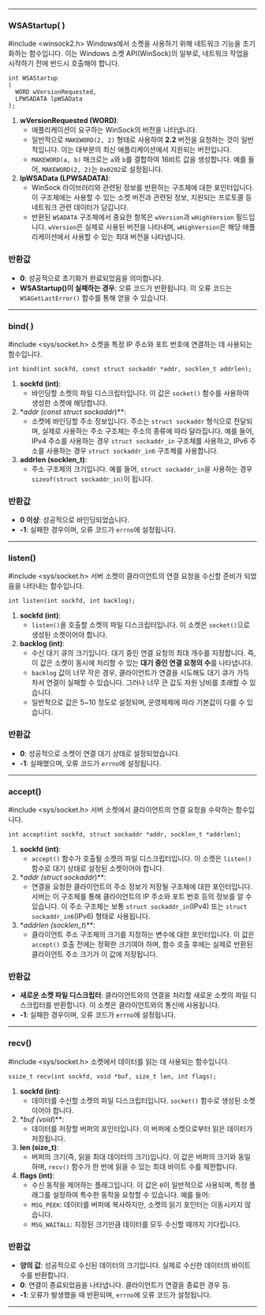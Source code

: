 
---
### WSAStartup( )
#include <winsock2.h>
 Windows에서 소켓을 사용하기 위해 네트워크 기능을 초기화하는 함수입니다. 이는 Windows 소켓 API(WinSock)의 일부로, 네트워크 작업을 시작하기 전에 반드시 호출해야 합니다.
```
int WSAStartup
(
  WORD wVersionRequested,
  LPWSADATA lpWSAData
);
```

1. **wVersionRequested (WORD)**:
    - 애플리케이션이 요구하는 WinSock의 버전을 나타냅니다.
    - 일반적으로 `MAKEWORD(2, 2)` 형태로 사용하여 **2.2** 버전을 요청하는 것이 일반적입니다. 이는 대부분의 최신 애플리케이션에서 지원되는 버전입니다.
    - `MAKEWORD(a, b)` 매크로는 `a`와 `b`를 결합하여 16비트 값을 생성합니다. 예를 들어, `MAKEWORD(2, 2)`는 `0x0202`로 설정됩니다.
2. **lpWSAData (LPWSADATA)**:
    - WinSock 라이브러리와 관련된 정보를 반환하는 구조체에 대한 포인터입니다. 이 구조체에는 사용할 수 있는 소켓 버전과 관련된 정보, 지원되는 프로토콜 등 네트워크 관련 데이터가 담깁니다.
    - 반환된 `WSADATA` 구조체에서 중요한 항목은 `wVersion`과 `wHighVersion` 필드입니다. `wVersion`은 실제로 사용된 버전을 나타내며, `wHighVersion`은 해당 애플리케이션에서 사용할 수 있는 최대 버전을 나타냅니다.
### 반환값

- **0**: 성공적으로 초기화가 완료되었음을 의미합니다.
- **WSAStartup()이 실패하는 경우**: 오류 코드가 반환됩니다. 이 오류 코드는 `WSAGetLastError()` 함수를 통해 얻을 수 있습니다.
---
### bind( )
#include <sys/socket.h>
소켓을 특정 IP 주소와 포트 번호에 연결하는 데 사용되는 함수입니다.

```
int bind(int sockfd, const struct sockaddr *addr, socklen_t addrlen);
```

1. **sockfd (int)**:
    - 바인딩할 소켓의 파일 디스크립터입니다. 이 값은 `socket()` 함수를 사용하여 생성한 소켓에 해당합니다.
2. *_addr (const struct sockaddr_)**:
    - 소켓에 바인딩할 주소 정보입니다. 주소는 `struct sockaddr` 형식으로 전달되며, 실제로 사용하는 주소 구조체는 주소의 종류에 따라 달라집니다. 예를 들어, IPv4 주소를 사용하는 경우 `struct sockaddr_in` 구조체를 사용하고, IPv6 주소를 사용하는 경우 `struct sockaddr_in6` 구조체를 사용합니다.
3. **addrlen (socklen_t)**:
    - 주소 구조체의 크기입니다. 예를 들어, `struct sockaddr_in`을 사용하는 경우 `sizeof(struct sockaddr_in)`이 됩니다.
### 반환값

- **0 이상**: 성공적으로 바인딩되었습니다.
- **-1**: 실패한 경우이며, 오류 코드가 `errno`에 설정됩니다.
---

### listen()
#include <sys/socket.h>
서버 소켓이 클라이언트의 연결 요청을 수신할 준비가 되었음을 나타내는 함수입니다.
```
int listen(int sockfd, int backlog);
```
1. **sockfd (int)**:
    - `listen()`을 호출할 소켓의 파일 디스크립터입니다. 이 소켓은 `socket()`으로 생성된 소켓이어야 합니다.
2. **backlog (int)**:
    - 수신 대기 큐의 크기입니다. 대기 중인 연결 요청의 최대 개수를 지정합니다. 즉, 이 값은 소켓이 동시에 처리할 수 있는 **대기 중인 연결 요청의 수**를 나타냅니다.
    - `backlog` 값이 너무 작은 경우, 클라이언트가 연결을 시도해도 대기 큐가 가득 차서 연결이 실패할 수 있습니다. 그러나 너무 큰 값도 자원 낭비를 초래할 수 있습니다.
    - 일반적으로 값은 5~10 정도로 설정되며, 운영체제에 따라 기본값이 다를 수 있습니다.
### 반환값
- **0**: 성공적으로 소켓이 연결 대기 상태로 설정되었습니다.
- **-1**: 실패했으며, 오류 코드가 `errno`에 설정됩니다.
---

### accept()
#include <sys/socket.h>
서버 소켓에서 클라이언트의 연결 요청을 수락하는 함수입니다.
```
int accept(int sockfd, struct sockaddr *addr, socklen_t *addrlen);
```
1. **sockfd (int)**:
    - `accept()` 함수가 호출될 소켓의 파일 디스크립터입니다. 이 소켓은 `listen()` 함수로 대기 상태로 설정된 소켓이어야 합니다.
2. *_addr (struct sockaddr_)**:
    - 연결을 요청한 클라이언트의 주소 정보가 저장될 구조체에 대한 포인터입니다. 서버는 이 구조체를 통해 클라이언트의 IP 주소와 포트 번호 등의 정보를 알 수 있습니다. 이 주소 구조체는 보통 `struct sockaddr_in`(IPv4) 또는 `struct sockaddr_in6`(IPv6) 형태로 사용됩니다.
3. *_addrlen (socklen_t_)**:
    - 클라이언트 주소 구조체의 크기를 지정하는 변수에 대한 포인터입니다. 이 값은 `accept()` 호출 전에는 정확한 크기여야 하며, 함수 호출 후에는 실제로 반환된 클라이언트 주소 크기가 이 값에 저장됩니다.
### 반환값

- **새로운 소켓 파일 디스크립터**: 클라이언트와의 연결을 처리할 새로운 소켓의 파일 디스크립터를 반환합니다. 이 소켓은 클라이언트와의 통신에 사용됩니다.
- **-1**: 실패한 경우이며, 오류 코드가 `errno`에 설정됩니다.
---
### recv()
#include <sys/socket.h>
소켓에서 데이터를 읽는 데 사용되는 함수입니다.
```
ssize_t recv(int sockfd, void *buf, size_t len, int flags);
```
1. **sockfd (int)**:
    - 데이터를 수신할 소켓의 파일 디스크립터입니다. `socket()` 함수로 생성된 소켓이어야 합니다.
2. *_buf (void_)**:
    - 데이터를 저장할 버퍼의 포인터입니다. 이 버퍼에 소켓으로부터 읽은 데이터가 저장됩니다.
3. **len (size_t)**:
    - 버퍼의 크기(즉, 읽을 최대 데이터의 크기)입니다. 이 값은 버퍼의 크기와 동일하며, `recv()` 함수가 한 번에 읽을 수 있는 최대 바이트 수를 제한합니다.
4. **flags (int)**:
    - 수신 동작을 제어하는 플래그입니다. 이 값은 `0`이 일반적으로 사용되며, 특정 플래그를 설정하여 특수한 동작을 요청할 수 있습니다. 예를 들어:
    - `MSG_PEEK`: 데이터를 버퍼에 복사하지만, 소켓의 읽기 포인터는 이동시키지 않습니다.
    - `MSG_WAITALL`: 지정된 크기만큼 데이터를 모두 수신할 때까지 기다립니다.
### 반환값

- **양의 값**: 성공적으로 수신된 데이터의 크기입니다. 실제로 수신한 데이터의 바이트 수를 반환합니다.
- **0**: 연결이 종료되었음을 나타냅니다. 클라이언트가 연결을 종료한 경우 등.
- **-1**: 오류가 발생했을 때 반환되며, `errno`에 오류 코드가 설정됩니다.
---

